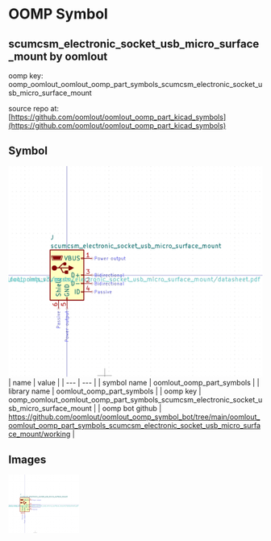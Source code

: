 # OOMP Symbol  
## scumcsm_electronic_socket_usb_micro_surface_mount  by oomlout  
  
oomp key: oomp_oomlout_oomlout_oomp_part_symbols_scumcsm_electronic_socket_usb_micro_surface_mount  
  
source repo at: [https://github.com/oomlout/oomlout_oomp_part_kicad_symbols](https://github.com/oomlout/oomlout_oomp_part_kicad_symbols)  
## Symbol  
  
[![working.png](working_600.png)](working.png)  
| name | value | 
| --- | --- | 
| symbol name | oomlout_oomp_part_symbols | 
| library name | oomlout_oomp_part_symbols | 
| oomp key | oomp_oomlout_oomlout_oomp_part_symbols_scumcsm_electronic_socket_usb_micro_surface_mount | 
| oomp bot github | https://github.com/oomlout/oomlout_oomp_symbol_bot/tree/main/oomlout_oomlout_oomp_part_symbols_scumcsm_electronic_socket_usb_micro_surface_mount/working | 
## Images  
  
[![working.png](working_140.png)](working.png)  
